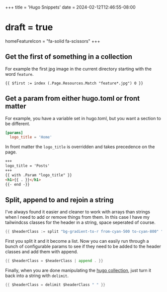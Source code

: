 +++
title = 'Hugo Snippets'
date = 2024-02-12T12:46:55-08:00
# draft = true
homeFeatureIcon = "fa-solid fa-scissors"
+++

## Get the first of something in a collection

For example the first jpg image in the current directory starting with the word `feature`.

```
{{ $first := index (.Page.Resources.Match "feature*.jpg") 0 }}
```

## Get a param from either hugo.toml or front matter

For example, you have a variable set in hugo.toml, but you want a section to be different.

```hugo.toml
[params]
  logo_title = 'Home'
```
In front matter the `logo_title` is overridden and takes precedence on the page.
```content/posts/_index.md
+++
logo_title = 'Posts'
+++
{{ with .Param "logo_title" }}
<h1>{{ . }}</h1>
{{- end -}}
```

## Split, append to and rejoin a string

I've always found it easier and cleaner to work with arrays than strings when I need to add or remove things from them. In this case I have my tailwindcss classes for the header in a string, space seperated of course.

```go
{{ $headerClass := split "bg-gradient-to-r from-cyan-500 to-cyan-800" " " }} 
```

First you split it and it become a list. Now you can easily run through a bunch of configurable params to see if they need to be added to the header classes and add them with append.

```go
{{ $headerClass = $headerClass | append . }}
```

Finally, when you are done manipulating the [hugo collection](https://gohugo.io/functions/collections/), just turn it back into a string with `delimit`.

```go
{{ $headerClass = delimit $headerClass " " }}
```